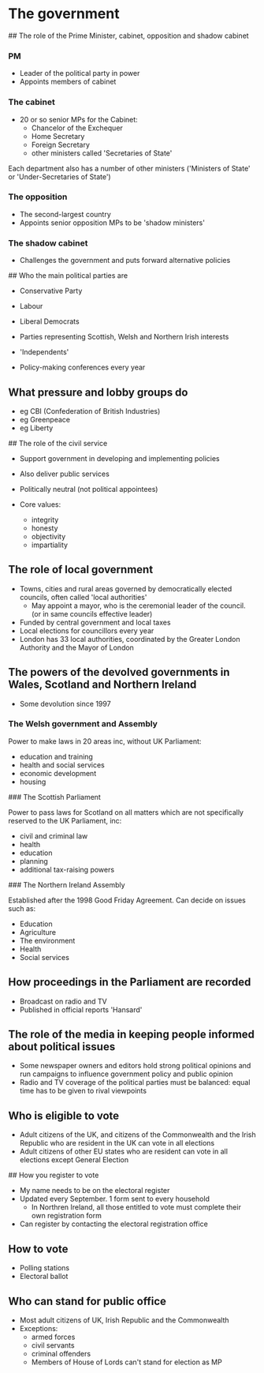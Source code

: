# The government

## The role of the Prime Minister, cabinet, opposition and shadow cabinet

### PM

* Leader of the political party in power
* Appoints members of cabinet

### The cabinet

* 20 or so senior MPs for the Cabinet:
  * Chancelor of the Exchequer
  * Home Secretary
  * Foreign Secretary
  * other ministers called 'Secretaries of State'

Each department also has a number of other ministers ('Ministers of State' or 'Under-Secretaries of State')

### The opposition

* The second-largest country
* Appoints senior opposition MPs to be 'shadow ministers'

### The shadow cabinet

* Challenges the government and puts forward alternative policies

## Who the main political parties are

* Conservative Party
* Labour
* Liberal Democrats
* Parties representing Scottish, Welsh and Northern Irish interests

* 'Independents'

* Policy-making conferences every year

## What pressure and lobby groups do

* eg CBI (Confederation of British Industries)
* eg Greenpeace
* eg Liberty

## The role of the civil service

* Support government in developing and implementing policies
* Also deliver public services

* Politically neutral (not political appointees)
* Core values:
  * integrity
  * honesty
  * objectivity
  * impartiality

## The role of local government

* Towns, cities and rural areas governed by democratically elected councils, often called 'local authorities'
  * May appoint a mayor, who is the ceremonial leader of the council. (or in same councils effective leader)
* Funded by central government and local taxes
* Local elections for councillors every year
* London has 33 local authorities, coordinated by the Greater London Authority and the Mayor of London

## The powers of the devolved governments in Wales, Scotland and Northern Ireland

* Some devolution since 1997

### The Welsh government and Assembly

Power to make laws in 20 areas inc, without UK Parliament:
* education and training
* health and social services
* economic development
* housing

### The Scottish Parliament

Power to pass laws for Scotland on all matters which are not specifically reserved to the UK Parliament, inc:
* civil and criminal law
* health
* education
* planning
* additional tax-raising powers

### The Northern Ireland Assembly

Established after the 1998 Good Friday Agreement.
Can decide on issues such as:
* Education
* Agriculture
* The environment
* Health
* Social services

## How proceedings in the Parliament are recorded

* Broadcast on radio and TV
* Published in official reports 'Hansard'

## The role of the media in keeping people informed about political issues

* Some newspaper owners and editors hold strong political opinions and run campaigns to influence government policy and public opinion
* Radio and TV coverage of the political parties must be balanced: equal time has to be given to rival viewpoints

## Who is eligible to vote

* Adult citizens of the UK, and citizens of the Commonwealth and the Irish Republic who are resident in the UK can vote in all elections
* Adult citizens of other EU states who are resident can vote in all elections except General Election

## How you register to vote

* My name needs to be on the electoral register
* Updated every September. 1 form sent to every household
  * In Northren Ireland, all those entitled to vote must complete their own registration form
* Can register by contacting the electoral registration office

## How to vote

* Polling stations
* Electoral ballot

## Who can stand for public office

* Most adult citizens of UK, Irish Republic and the Commonwealth
* Exceptions:
  * armed forces
  * civil servants
  * criminal offenders
  * Members of House of Lords can't stand for election as MP
